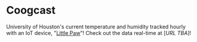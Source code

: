 # Coogcast
University of Houston's current temperature and humidity tracked hourly with an IoT device, "[Little Paw](https://github.com/maximilianovalle/little-paw)"! Check out the data real-time at [*URL TBA*]!
